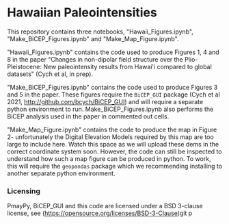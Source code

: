 # Hawaiian Paleointensities 

This repository contains three notebooks, "Hawaii_Figures.ipynb", "Make_BiCEP_Figures.ipynb" and "Make_Map_Figure.ipynb".

"Hawaii_Figures.ipynb" contains the code used to produce Figures 1, 4 and 8 in the paper "Changes in non-dipolar field structure over the Plio-Pleistocene: New paleointensity results from Hawai'i compared to global datasets" (Cych et al, in prep). 

"Make_BiCEP_Figures.ipynb" contains the code used to produce Figures 3 and 5 in the paper. These figures require the `BiCEP_GUI` package (Cych et al 2021, http://github.com/bcych/BiCEP_GUI) and will require a separate python environment to run. Make_BiCEP_Figures.ipynb also performs the BiCEP analysis used in the paper in commented out cells.

"Make_Map_Figure.ipynb" contains the code to produce the map in Figure 2- unfortunately the Digital Elevation Models required by this map are too large to include here. Watch this space as we will upload these dems in the correct coordinate system soon. However, the code can still be inspected to understand how such a map figure can be produced in python. To work, this will require the `geopandas` package which we recommending installing to another separate python environment.

### Licensing
PmayPy, BiCEP_GUI and this code are licensed under a BSD 3-clause license, see (https://opensource.org/licenses/BSD-3-Clause)git p